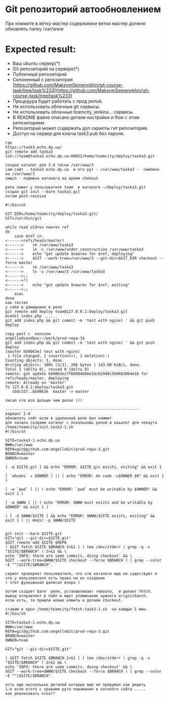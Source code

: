 
# Git репозиторий автообновлением

При коммите в ветку мастер содержимое ветки мастер должно обновлять папку /var/www

# Expected result:
- Ваш ubuntu сервер(*)
- Git репозиторий на сервере(*)
- Публичный репозиторий
- Склоненный с репозитория [https://github.com/MaksymSemenykhin/git-course-task/tree/task%233](https://github.com/MaksymSemenykhin/git-course-task/tree/task%233)
- Процедура будет работать с прод репой.
- Не использовать облачные git сервисы.
- Не использовать облачные teamcity, jenkins... сервисы.
- В README файле описано детали настройки и flow с этим репозиторием.
- Репозиторий может содержать доп скрипты гит репозитория.
- Доступ на сервер для ключа task3.pub без пароля.
```console
где
https://task3.echo.dp.ua/
git remote add taska3 ssh://team@taska3.echo.dp.ua:60022/home/teamcity/deploy/taska3.git

создал каталог для 3-й таски /var/www/3  
сам сайт - taska3.echo.dp.ua  и его рут - /var/www/taska3 -  симлинк на /var/www/3
смысл - подмена каталога на время chekout 

репа лежит у пользователя team  в каталоге ~/deploy/taska3.git
создал git init --bare taska3.git
потом post-receive 

#!/bin/sh

GIT_DIR=/home/teamcity/deploy/taska3.git/
GIT=/usr/bin/git

while read oldrev newrev ref
do
    case $ref in.
<------>refs/heads/master)
<------>    rm /var/www/taska3
<------>    ln -s /var/www/under_construction /var/www/taska3
<------>    echo "got update $newrev for $ref, deploying"
<------>    $GIT --work-tree=/var/www/3 --git-dir=$GIT_DIR checkout --force master
<------>    rm /var/www/taska3
<------>    ln -s /var/www/3 /var/www/taska3
<------>;;
<------>*)
<------>    echo "got update $newrev for $ref, exiting"
<------>;;
    esac
done
как тестил 
у себя в домашнике в репе 
git remote add deploy team@127.0.0.1:deploy/taska3.git
mcedit index.php ......
git add index.php && git commit -m 'test with nginx) ' && git push deploy

copy past c  консоли
angello@sandbox:~/work/prod-repa-3$ 
git add index.php && git commit -m 'test with nginx) ' && git push deploy
[master bb9063e] test with nginx)
 1 file changed, 1 insertion(+), 1 deletion(-)
Counting objects: 3, done.
Writing objects: 100% (3/3), 286 bytes | 143.00 KiB/s, done.
Total 3 (delta 0), reused 0 (delta 0)
remote: got update bb9063ec7f60494686e3dcb2948c5696830b4e1b for refs/heads/master, deploying
remote: Already on 'master'
To 127.0.0.1:deploy/taska3.git
   cbdc337..bb9063e  master -> master

писал єто все дольше чем делал ))) 

-----------------------------------------------------------
вариант 2-й
обновлять сейт если в удаленной репе был коммит
для начала создаем каталог с локальнойц репой и каьалог для чекаута
/home/teamcity/init.task3-1.sh
#!/bin/sh

SITE=taska3-1.echo.dp.ua
WWW=/var/www
REPA=git@github.com:angelloGit/prod-repa-3.git
BRANCH=master
OWNER=team

[ -e $SITE.git ] && echo "ERROR: $SITE.git exists, exiting" && exit 1

[ `whoami` = $OWNER ] || ( echo "ERROR: do sudo -u$OWNER $0" && exit 1 )

[ -w `pwd` ] || ( echo "ERROR: `pwd` must be writable by $OWNER" && exit 1 )

[ -w $WWW ] || ( echo "ERROR: $WWW must exists and be writable by $OWNER" && exit 1 )

( [ -d $WWW/$SITE ] && echo "ERROR: $WWW/$SITE exists, exiting" && exit 1 ) || mkdir -p $WWW/$SITE


git init --bare $SITE.git
GIT="git --git-dir=$SITE.git"
$GIT remote add $SITE $REPA
( $GIT fetch $SITE $BRANCH 2>&1 | ( tee /dev/stderr | grep -q -s "$SITE/$BRANCH" ) 2>&1 && \
echo 'INFO: there are some commits, doing checkout' && \
$GIT --work-tree=$WWW/$SITE checkout --force $BRANCH ) | grep --color -E "^|$SITE/$BRANCH".

скрипт проверяет пользователя, что єти каталоги еще не существуют и что у пользователя есть права на их создание 
( этот функционал даписал вчера ) 

потом создает bare  репe, устанавливает remoute,  и делает fetch.
вывод отправляет в пайп и ищет упоминание нужного origin/banch.
если есть, то пришли новые комиты и делаем checkout.

ставим в крон /home/teamcity/fetch.task3-1.sh  на каждые 5 мин.
#!/bin/sh

SITE=taska3-1.echo.dp.ua
WWW=/var/www
REPA=git@github.com:angelloGit/prod-repa-3.git
BRANCH=master
OWNER=team

GIT="git --git-dir=$SITE.git"

( $GIT fetch $SITE $BRANCH 2>&1 | ( tee /dev/stderr | grep -q -s "$SITE/$BRANCH" ) 2>&1 && \
echo 'INFO: there are some commits, doing checkout' && \
$GIT --work-tree=$WWW/$SITE checkout --force $BRANCH ) | grep --color -E "^|$SITE/$BRANCH".

есть еще нескольько деталей которые еще не придумал как решить 
1-е если ктото с правами рута пошаманил в каталоге сайта ..... 
как реализовать откат? 
```
